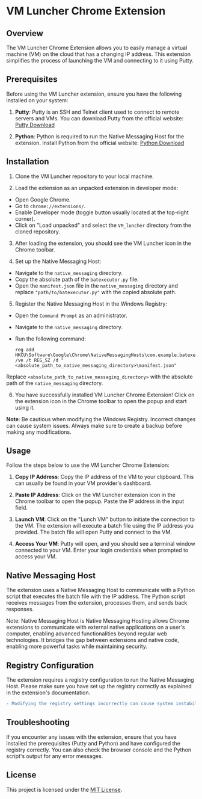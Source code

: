 # VM Luncher Chrome Extension

## Overview

The VM Luncher Chrome Extension allows you to easily manage a virtual machine (VM) on the cloud that has a changing IP address. This extension simplifies the process of launching the VM and connecting to it using Putty.

## Prerequisites

Before using the VM Luncher extension, ensure you have the following installed on your system:

1. **Putty**: Putty is an SSH and Telnet client used to connect to remote servers and VMs. You can download Putty from the official website: [Putty Download](https://www.chiark.greenend.org.uk/~sgtatham/putty/latest.html)

2. **Python**: Python is required to run the Native Messaging Host for the extension. Install Python from the official website: [Python Download](https://www.python.org/downloads/)

## Installation

1. Clone the VM Luncher repository to your local machine.
   
3. Load the extension as an unpacked extension in developer mode:

- Open Google Chrome.
- Go to `chrome://extensions/`.
- Enable Developer mode (toggle button usually located at the top-right corner).
- Click on "Load unpacked" and select the `VM_luncher` directory from the cloned repository.

3. After loading the extension, you should see the VM Luncher icon in the Chrome toolbar.

4. Set up the Native Messaging Host:

- Navigate to the `native_messaging` directory.
- Copy the absolute path of the `batexecutor.py` file.
- Open the `manifest.json` file in the `native_messaging` directory and replace `"path/to/batexecutor.py"` with the copied absolute path.

5. Register the Native Messaging Host in the Windows Registry:

- Open the `Command Prompt` as an administrator.
- Navigate to the `native_messaging` directory.
- Run the following command:

  ```
  reg add HKCU\Software\Google\Chrome\NativeMessagingHosts\com.example.batexecutor /ve /t REG_SZ /d "<absolute_path_to_native_messaging_directory>\manifest.json"
  ```

Replace `<absolute_path_to_native_messaging_directory>` with the absolute path of the `native_messaging` directory.

6. You have successfully installed VM Luncher Chrome Extension! Click on the extension icon in the Chrome toolbar to open the popup and start using it.

**Note**: Be cautious when modifying the Windows Registry. Incorrect changes can cause system issues. Always make sure to create a backup before making any modifications.


## Usage

Follow the steps below to use the VM Luncher Chrome Extension:

1. **Copy IP Address**: Copy the IP address of the VM to your clipboard. This can usually be found in your VM provider's dashboard.

2. **Paste IP Address**: Click on the VM Luncher extension icon in the Chrome toolbar to open the popup. Paste the IP address in the input field.

3. **Launch VM**: Click on the "Lunch VM" button to initiate the connection to the VM. The extension will execute a batch file using the IP address you provided. The batch file will open Putty and connect to the VM.

4. **Access Your VM**: Putty will open, and you should see a terminal window connected to your VM. Enter your login credentials when prompted to access your VM.

## Native Messaging Host

The extension uses a Native Messaging Host to communicate with a Python script that executes the batch file with the IP address. The Python script receives messages from the extension, processes them, and sends back responses.

Note: Native Messaging Host is Native Messaging Hosting allows Chrome extensions to communicate with external native applications on a user's computer, enabling advanced functionalities beyond regular web technologies. It bridges the gap between extensions and native code, enabling more powerful tasks while maintaining security.

## Registry Configuration

The extension requires a registry configuration to run the Native Messaging Host. Please make sure you have set up the registry correctly as explained in the extension's documentation.
```diff
- Modifying the registry settings incorrectly can cause system instability or other unexpected issues.
```

## Troubleshooting

If you encounter any issues with the extension, ensure that you have installed the prerequisites (Putty and Python) and have configured the registry correctly. You can also check the browser console and the Python script's output for any error messages.

## License

This project is licensed under the [MIT License](LICENSE).

